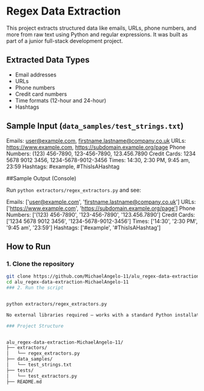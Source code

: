 # Regex Data Extraction

This project extracts structured data like emails, URLs, phone numbers, and more from raw text using Python and regular expressions. It was built as part of a junior full-stack development project.

## Extracted Data Types

- Email addresses
- URLs
- Phone numbers
- Credit card numbers
- Time formats (12-hour and 24-hour)
- Hashtags

## Sample Input (`data_samples/test_strings.txt`)

Emails: user@example.com, firstname.lastname@company.co.uk
URLs: https://www.example.com, https://subdomain.example.org/page
Phone Numbers: (123) 456-7890, 123-456-7890, 123.456.7890
Credit Cards: 1234 5678 9012 3456, 1234-5678-9012-3456
Times: 14:30, 2:30 PM, 9:45 am, 23:59
Hashtags: #example, #ThisIsAHashtag


##Sample Output (Console)

Run `python extractors/regex_extractors.py` and see:

Emails: ['user@example.com', 'firstname.lastname@company.co.uk']
URLs: ['https://www.example.com', 'https://subdomain.example.org/page']
Phone Numbers: ['(123) 456-7890', '123-456-7890', '123.456.7890']
Credit Cards: ['1234 5678 9012 3456', '1234-5678-9012-3456']
Times: ['14:30', '2:30 PM', '9:45 am', '23:59']
Hashtags: ['#example', '#ThisIsAHashtag']

## How to Run

### 1. Clone the repository
```bash
git clone https://github.com/MichaelAngelo-11/alu_regex-data-extraction-MichaelAngelo-11.git
cd alu_regex-data-extraction-MichaelAngelo-11
### 2. Run the script


python extractors/regex_extractors.py

No external libraries required — works with a standard Python installation

### Project Structure


alu_regex-data-extraction-MichaelAngelo-11/
├── extractors/
│   └── regex_extractors.py
├── data_samples/
│   └── test_strings.txt
├── tests/
│   └── test_extractors.py
├── README.md
